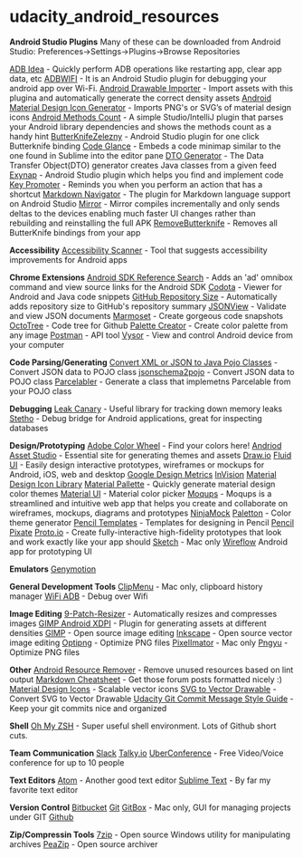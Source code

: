 # udacity_android_resources

**Android Studio Plugins**
Many of these can be downloaded from Android Studio:  Preferences->Settings->Plugins->Browse Repositories

[ADB Idea](https://github.com/pbreault/adb-idea) - Quickly perform ADB operations like restarting app, clear app data, etc
[ADBWIFI](https://plugins.jetbrains.com/plugin/7856?pr=idea) - It is an Android Studio plugin for debugging your android app over Wi-Fi.
[Android Drawable Importer](https://plugins.jetbrains.com/plugin/7658?pr=idea) - Import assets with this plugina and automatically generate the correct density assets
[Android Material Design Icon Generator](https://plugins.jetbrains.com/plugin/7647?pr=) - Imports PNG's or SVG’s of material design icons
[Android Methods Count](http://www.methodscount.com/plugins) - A simple Studio/IntelliJ plugin that parses your Android library dependencies and shows the methods count as a handy hint
[ButterKnifeZelezny](https://github.com/avast/android-butterknife-zelezny) - Android Studio plugin for one click Butterknife binding
[Code Glance](https://plugins.jetbrains.com/plugin/7275?pr=clion) - Embeds a code minimap similar to the one found in Sublime into the editor pane
[DTO Generator](https://plugins.jetbrains.com/plugin/7834?pr=idea) - The Data Transfer Object(DTO) generator creates Java classes from a given feed
[Exynap](http://exynap.com/) - Android Studio plugin which helps you find and implement code
[Key Promoter](https://plugins.jetbrains.com/plugin/1003) - Reminds you when you perform an action that has a shortcut
[Markdown Navigator](http://vladsch.com/product/markdown-navigator) - The plugin for Markdown language support on Android Studio
[Mirror](http://www.jimumirror.com/) - Mirror compiles incrementally and only sends deltas to the devices enabling much faster UI changes rather than rebuilding and reinstalling the full APK
[RemoveButterknife](https://github.com/u3shadow/RemoveButterKnife) - Removes all ButterKnife bindings from your app

**Accessibility** 
[Accessibility Scanner](https://play.google.com/store/apps/details?id=com.google.android.apps.accessibility.auditor&amp;hl=en) - Tool that suggests accessibility improvements for Android apps 

**Chrome Extensions**
[Android SDK Reference Search](https://chrome.google.com/webstore/detail/android-sdk-search/hgcbffeicehlpmgmnhnkjbjoldkfhoin?hl=en) - Adds an 'ad' omnibox command and view source links for the Android SDK
[Codota](https://chrome.google.com/webstore/detail/codota/cnpdaoipdfbkpdbdpmceeejdaabiebcb?hl=en) - Viewer for Android and Java code snippets
[GitHub Repository Size](https://chrome.google.com/webstore/detail/github-repository-size/apnjnioapinblneaedefcnopcjepgkci) - Automatically adds repository size to GitHub's repository summary
[JSONView](https://chrome.google.com/webstore/detail/jsonview/chklaanhfefbnpoihckbnefhakgolnmc?hl=en) - Validate and view JSON documents
[Marmoset](https://chrome.google.com/webstore/detail/marmoset/npkfpddkpefnmkflhhligbkofhnafieb?hl=en) - Create gorgeous code snapshots
[OctoTree](https://chrome.google.com/webstore/detail/octotree/bkhaagjahfmjljalopjnoealnfndnagc) - Code tree for Github
[Palette Creator](https://chrome.google.com/webstore/detail/palette-creator/oolpphfmdmjbojolagcbgdemojhcnlod?utm_source=gmail) - Create color palette from any image
[Postman](https://chrome.google.com/webstore/detail/postman/fhbjgbiflinjbdggehcddcbncdddomop?hl=en) - API tool
[Vysor](https://chrome.google.com/webstore/detail/vysor/gidgenkbbabolejbgbpnhbimgjbffefm) - View and control Android device from your computer

**Code Parsing/Generating**
[Convert XML or JSON to Java Pojo Classes](http://pojo.sodhanalibrary.com/) - Convert JSON data to POJO class
[jsonschema2pojo](http://www.jsonschema2pojo.org/) - Convert JSON data to POJO class
[Parcelabler](http://www.parcelabler.com/) - Generate a class that implemetns Parcelable from your POJO class

**Debugging**
[Leak Canary](https://github.com/square/leakcanary) - Useful library for tracking down memory leaks
[Stetho](http://facebook.github.io/stetho/) - Debug bridge for Android applications, great for inspecting databases

**Design/Prototyping**
[Adobe Color Wheel](https://color.adobe.com/create/color-wheel/) - Find your colors here!
[Andriod Asset Studio](https://romannurik.github.io/AndroidAssetStudio/) - Essential site for generating themes and assets
[Draw.io](https://www.draw.io/)
[Fluid UI](https://www.fluidui.com/) - Easily design interactive prototypes, wireframes or mockups for Android, iOS, web and desktop
[Google Design Metrics](https://design.google.com/devices/)
[InVision](https://www.invisionapp.com/)
[Material Design Icon Library](https://design.google.com/icons/)
[Material Pallette](https://www.materialpalette.com/) - Quickly generate material design color themes
[Material UI](https://www.materialui.co/colors) - Material color picker
[Moqups](https://moqups.com/) - Moqups is a streamlined and intuitive web app that helps you create and collaborate on wireframes, mockups, diagrams and prototypes
[NinjaMock](https://ninjamock.com/)
[Paletton](http://paletton.com/#uid=1000u0kllllaFw0g0qFqFg0w0aF) - Color theme generator
[Pencil Templates](https://code.google.com/archive/p/evoluspencil/downloads) - Templates for designing in Pencil
[Pencil](http://pencil.evolus.vn/)
[Pixate](http://www.pixate.com/)
[Proto.io](https://proto.io/) - Create fully-interactive high-fidelity prototypes that look and work exactly like your app should
[Sketch](https://www.sketchapp.com/) - Mac only
[Wireflow](https://play.google.com/store/apps/details?id=com.ludomade.blueprint&hl=en) Android app for prototyping UI

**Emulators**
[Genymotion](https://www.genymotion.com/)

**General Development Tools**
[ClipMenu](http://www.clipmenu.com/) - Mac only, clipboard history manager
[WiFi ADB](https://play.google.com/store/apps/details?id=com.ttxapps.wifiadb&hl=en) - Debug over Wifi

**Image Editing**
[9-Patch-Resizer](https://github.com/redwarp/9-Patch-Resizer) - Automatically resizes and compresses images
[GIMP Android XDPI](https://github.com/ncornette/gimp-android-xdpi) - Plugin for generating assets at different densities
[GIMP](https://www.gimp.org/) - Open source image editing
[Inkscape](https://inkscape.org/en/) - Open source vector image editing
[Optipng](http://optipng.sourceforge.net/) - Optimize PNG files
[PixelImator](http://www.pixelmator.com/mac/) - Mac only
[Pngyu](http://nukesaq88.github.io/Pngyu/) - Optimize PNG files

**Other**
[Android Resource Remover](https://github.com/KeepSafe/android-resource-remover) - Remove unused resources based on lint output
[Markdown Cheatsheet](https://github.com/adam-p/markdown-here/wiki/Markdown-Cheatsheet) - Get those forum posts formatted nicely :)
[Material Design Icons](https://materialdesignicons.com/) - Scalable vector icons
[SVG to Vector Drawable](http://inloop.github.io/svg2android/) - Convert SVG to Vector Drawable
[Udacity Git Commit Message Style Guide](https://udacity.github.io/git-styleguide/) - Keep your git commits nice and organized

**Shell**
[Oh My ZSH](https://github.com/robbyrussell/oh-my-zsh) - Super useful shell environment. Lots of Github short cuts.

**Team Communication**
[Slack](https://slack.com/)
[Talky.io](https://talky.io/)
[UberConference](https://www.uberconference.com/) - Free Video/Voice conference for up to 10 people

**Text Editors**
[Atom](https://atom.io/) - Another good text editor
[Sublime Text](https://www.sublimetext.com/) - By far my favorite text editor

**Version Control**
[Bitbucket](https://bitbucket.org/)
[Git](https://git-scm.com/)
[GitBox](http://www.gitboxapp.com/) - Mac only, GUI for managing projects under GIT
[Github](https://github.com/)

**Zip/Compressin Tools**
[7zip](http://www.7-zip.org/) - Open source Windows utility for manipulating archives
[PeaZip](www.peazip.org/) -  Open source archiver


